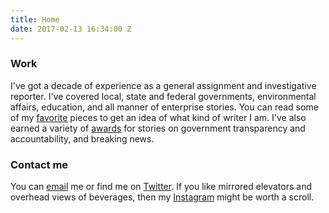 ```yaml
---
title: Home
date: 2017-02-13 16:34:00 Z
---
```


### Work

I've got a decade of experience as a general assignment and investigative reporter. I've covered local, state and federal governments, environmental affairs, education, and all manner of enterprise stories. You can read some of my [favorite](writing.md) pieces to get an idea of what kind of writer I am. I've also earned a variety of [awards](http://meredithsomers.com/awards.html) for stories on government transparency and accountability, and breaking news.

### Contact me

You can [email](mailto:masomers@gmail.com) me or find me on [Twitter](https://twitter.com/meredithsomers?lang=en). If you like mirrored elevators and overhead views of beverages, then my [Instagram](https://www.instagram.com/meredithsomers/) might be worth a scroll.